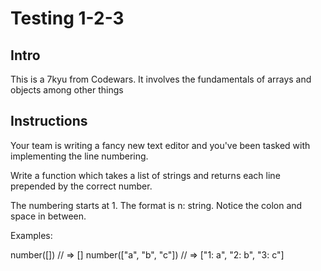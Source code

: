 # Testing 1-2-3

## Intro

This is a 7kyu from Codewars. It involves the fundamentals of arrays and objects among other things

## Instructions

Your team is writing a fancy new text editor and you've been tasked with implementing the line numbering.

Write a function which takes a list of strings and returns each line prepended by the correct number.

The numbering starts at 1. The format is n: string. Notice the colon and space in between.

Examples:

number([]) // => []
number(["a", "b", "c"]) // => ["1: a", "2: b", "3: c"]
